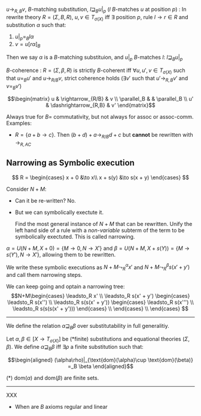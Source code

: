$u \to_{R,B} v$, $B$-matching substitution, $l \sqsupseteq_B u|_p$ ($l$ $B$-matches $u$ at position $p$)
: In rewrite theory $R = (\Sigma, B, R)$, $u, v \in T_{\sigma(X)}$ iff $\exists$
  position $p$, rule $l \to r \in R$ and substitution $\alpha$ such that:
  1. $u|_p =_B l\alpha$
  2. $v = u[r\alpha]_B$

  Then we say $\alpha$ is a $B$-matching substituion, and $u|_p$ $B$-matches $l$:
  $l \sqsupseteq_B u|_p$


$B$-coherence
: $R = (\Sigma,\beta, R)$ is strictly $B$-coherent iff $\forall u, u', v \in
  T_{\sigma(X)}$ such that $u =_B u'$ and $u \to_{R/B} v$, strict coherence
  holds ($\exists v'$ such that $u' \to_{R,B} v'$ and $v =_B v'$)

  $$\begin{matrix}
  u & \rightarrow_{R/B} & v \\
  \parallel_B & & \parallel_B  \\
  u' & \dashrightarrow_{R,B} & v'
  \end{matrix}$$
  
  Always true for $B =$ commutativity, but not always for assoc or assoc-comm.  
  Examples:
   * $R = \{a + b \to c \}$. Then $(b + d) + a \to_{R/B} d +c$ but **cannot** be
     rewritten with $\to_{R,AC}$


## Narrowing as Symbolic execution

$$
R = \begin{cases}
x + 0 &\to x\\
x + s(y) &\to s(x + y)
\end{cases}
$$

Consider $N+M$:
- Can it be re-written? No.
- But we can symbolically exectute it.

  Find the most general instance of $N+M$ that can be rewritten.
  Unify the left hand side of a rule  with a *non-variable* subterm of the term
  to be symbolically exectuted. This is called narrowing.
  
$\alpha = U(N+M, X+0) = \{ M \to 0, N \to X' \}$
and $\beta = U(N+M, X+s(Y)) = \{ M \to s(Y'), N \to X' \}$, allowing them to be
rewritten.

We write these symbolic executions as $N+M \leadsto_R^\alpha x'$ and $N+M
\leadsto_R^\beta s(x' + y')$  and call them narrowing steps.

We can keep going and optain a narrowing tree:
$$N+M\begin{cases}
\leadsto_R x' \\
\leadsto_R s(x' + y')
\begin{cases}
\leadsto_R s(x'') \\
\leadsto_R s(s(x' + y'))
\begin{cases}
\leadsto_R s(x''') \\
\leadsto_R s(s(s(x' + y')))
\end{cases} \\
\end{cases} \\
\end{cases}
$$

---
We define the relation $\alpha \sqsupseteq_B \beta$ over substitutability in
full generalitiy.

Let $\alpha, \beta \in [X \to T_{\sigma(X)}]$ be (*finite) substitutions  and
equational theories $(\Sigma, \beta)$. We define $\alpha \sqsupseteq_B \beta$
iff $\exists \rho$ a finite substitution such that:

$$\begin{aligned}
 (\alpha\rho)|_{\text{dom}(\alpha)\cup \text{dom}(\beta)} =_B \beta
\end{aligned}$$

(*) dom($\alpha$) and dom($\beta$) are finite sets.

--- 

XXX
* When are $B$ axioms regular and linear
